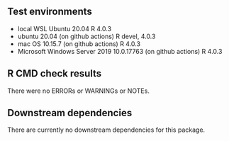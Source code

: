## Test environments

- local WSL Ubuntu 20.04 R 4.0.3
- ubuntu 20.04 (on github actions) R devel, 4.0.3
- mac OS 10.15.7 (on github actions) R 4.0.3
- Microsoft Windows Server 2019 10.0.17763 (on github actions) R 4.0.3

## R CMD check results

There were no ERRORs or WARNINGs or NOTEs.

## Downstream dependencies

There are currently no downstream dependencies for this package.
